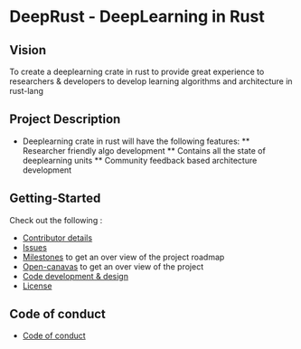 
# DeepRust - DeepLearning in Rust

## Vision

To create a deeplearning crate in rust to provide great experience to researchers & developers to develop learning algorithms and architecture in rust-lang

## Project Description

* Deeplearning crate in rust will have the following features:
** Researcher friendly algo development
** Contains all the state of deeplearning units
** Community feedback based architecture development 

## Getting-Started

Check out the following :

* [Contributor details]()
* [Issues](https://github.com/dvigneshwer/deeprust/issues)
* [Milestones](https://github.com/dvigneshwer/deeprust/milestone/1) to get an over view of the project roadmap
* [Open-canavas]() to get an over view of the project
* [Code development & design]()
* [License]()

## Code of conduct

* [Code of conduct]() 
